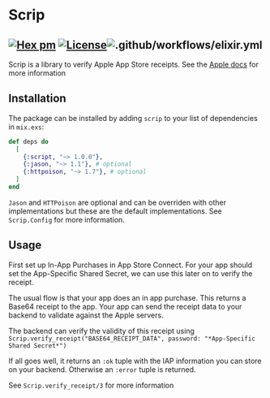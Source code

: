 # Scrip

## [![Hex pm](http://img.shields.io/hexpm/v/scrip.svg?style=flat)](https://hex.pm/packages/scrip) [![License](https://img.shields.io/badge/License-MIT-blue.svg)](https://opensource.org/licenses/MIT)![.github/workflows/elixir.yml](https://github.com/maartenvanvliet/scrip/workflows/.github/workflows/elixir.yml/badge.svg)

<!-- MDOC !-->

Scrip is a library to verify Apple App Store receipts. See the [Apple docs](https://developer.apple.com/documentation/appstorereceipts) for more information

## Installation

The package can be installed by adding `scrip` to your list of dependencies in `mix.exs`:

```elixir
def deps do
  [
    {:script, "~> 1.0.0"},
    {:jason, "~> 1.1"}, # optional
    {:httpoison, "~> 1.7"}, # optional
  ]
end
```

`Jason` and `HTTPoison` are optional and can be overriden with other implementations
but these are the default implementations. See `Scrip.Config` for more information.

## Usage

First set up In-App Purchases in App Store Connect. For your app should set the App-Specific Shared Secret, we can
use this later on to verify the receipt.

The usual flow is that your app does an in app purchase. This returns a Base64 receipt to the app. Your app can send the
receipt data to your backend to validate against the Apple servers.

The backend can verify the validity of this receipt using `Scrip.verify_receipt("BASE64_RECEIPT_DATA", password: "*App-Specific Shared Secret*")`

If all goes well, it returns an `:ok` tuple with the IAP information you can store on your backend.
Otherwise an `:error` tuple is returned.

See `Scrip.verify_receipt/3` for more information
